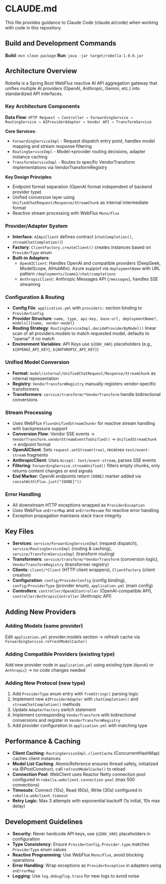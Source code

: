 # CLAUDE.md

This file provides guidance to Claude Code (claude.ai/code) when working with code in this repository.

## Build and Development Commands

**Build**: `mvn clean package`
**Run**: `java -jar target/robella-1.0.0.jar`

## Architecture Overview

Robella is a Spring Boot WebFlux reactive AI API aggregation gateway that unifies multiple AI providers (OpenAI, Anthropic, Gemini, etc.) into standardized API interfaces.

### Key Architecture Components

**Data Flow**: `HTTP Request → Controller → ForwardingService → RoutingService → AIProviderAdapter → Vendor API → TransformService`

**Core Services**:
- `ForwardingServiceImpl` - Request dispatch entry point, handles model mapping and stream response filtering
- `RoutingServiceImpl` - Model→provider routing decisions, adapter instance caching
- `TransformServiceImpl` - Routes to specific VendorTransform implementations via VendorTransformRegistry

**Key Design Principles**:
- Endpoint format separation (OpenAI format independent of backend provider type)
- Unified conversion layer using `UnifiedChatRequest/Response/StreamChunk` as internal intermediate format
- Reactive stream processing with WebFlux `Mono/Flux`

### Provider/Adapter System
- **Interface**: `AIApiClient` defines contract (`chatCompletion()`, `streamChatCompletion()`)
- **Factory**: `ClientFactory.createClient()` creates instances based on `ProviderType` enum
- **Built-in Adapters**: 
  - `OpenAIClient`: Handles OpenAI and compatible providers (DeepSeek, ModelScope, AIHubMix). Azure support via `deploymentName` with URL pattern `/deployments/{name}/chat/completions`
  - `AnthropicClient`: Anthropic Messages API (`/messages`), handles SSE streaming

### Configuration & Routing
- **Config File**: `application.yml` with `providers:` section binding to `ProviderConfig`
- **Provider Structure**: `name, type, api-key, base-url, deploymentName?, models[]{name, vendor-model}`
- **Routing Strategy**: `RoutingServiceImpl.decideProviderByModel()` linear scan of all providers.models to match requested model, defaults to "openai" if no match
- **Environment Variables**: API Keys use `${ENV_VAR}` placeholders (e.g., `${OPENAI_API_KEY}`, `${ANTHROPIC_API_KEY}`)

### Unified Model Conversion
- **Format**: `model/internal/UnifiedChatRequest/Response/StreamChunk` as internal representation
- **Registry**: `VendorTransformRegistry` manually registers vendor-specific transformers
- **Transformers**: `service/transform/*VendorTransform` handle bidirectional conversions

### Stream Processing
- Uses WebFlux `Flux<UnifiedStreamChunk>` for reactive stream handling with backpressure support
- **Conversion Flow**: Vendor SSE events → `VendorTransform.vendorStreamEventToUnified()` → `UnifiedStreamChunk` → endpoint format
- **OpenAIClient**: Sets `request.setStream(true)`, receives `text/event-stream` fragments
- **AnthropicClient**: Uses `Accept: text/event-stream`, parses SSE events
- **Filtering**: `ForwardingService.streamUnified()` filters empty chunks, only returns content changes or end signals
- **End Marker**: OpenAI endpoints return `[DONE]` marker added via `concatWith(Flux.just("[DONE]"))`

### Error Handling
- All downstream HTTP exceptions wrapped as `ProviderException`
- Uses WebFlux `onErrorMap` and `onErrorResume` for reactive error handling
- Exception propagation maintains stack trace integrity

## Key Files
- **Services**: `service/ForwardingServiceImpl` (request dispatch), `service/RoutingServiceImpl` (routing & caching), `service/TransformServiceImpl` (transform routing)
- **Transformers**: `service/transform/*VendorTransform` (conversion logic), `VendorTransformRegistry` (transformer registry)
- **Clients**: `client/*Client` (HTTP client wrappers), `ClientFactory` (client creation)
- **Configuration**: `config/ProviderConfig` (config binding), `config/ProviderType` (provider enum), `application.yml` (main config)
- **Controllers**: `controller/OpenAIController` (OpenAI-compatible API), `controller/AnthropicController` (Anthropic API)

## Adding New Providers

### Adding Models (same provider)
Edit `application.yml` provider.models section → refresh cache via `ForwardingService.refreshModelCache()`

### Adding Compatible Providers (existing type)
Add new provider node in `application.yml` using existing type (`OpenAI` or `Anthropic`) → no code changes needed

### Adding New Protocol (new type)
1. Add `ProviderType` enum entry with `fromString()` parsing logic
2. Implement new `AIProviderAdapter` with `chatCompletion()` and `streamChatCompletion()` methods
3. Update `AdapterFactory` switch statement 
4. Implement corresponding `VendorTransform` with bidirectional conversions and register in `VendorTransformRegistry`
5. Add provider configuration in `application.yml` with matching type

## Performance & Caching
- **Client Caching**: `RoutingServiceImpl.clientCache` (ConcurrentHashMap) caches client instances
- **Model List Caching**: AtomicReference ensures thread safety, initialized via @PostConstruct, call `refreshModelCache()` to reload
- **Connection Pool**: WebClient uses Reactor Netty connection pool configured in `robella.webclient.connection-pool` (max 500 connections)
- **Timeouts**: Connect (10s), Read (60s), Write (30s) configured in `robella.webclient.timeout`
- **Retry Logic**: Max 3 attempts with exponential backoff (1s initial, 10s max delay)

## Development Guidelines
- **Security**: Never hardcode API keys, use `${ENV_VAR}` placeholders in configuration
- **Type Consistency**: Ensure `ProviderConfig.Provider.type` matches `ProviderType` enum values
- **Reactive Programming**: Use WebFlux `Mono/Flux`, avoid blocking operations
- **Error Handling**: Wrap exceptions as `ProviderException` in adapters using `onErrorMap`
- **Logging**: Use `log.debug`/`log.trace` for new logs to avoid noise